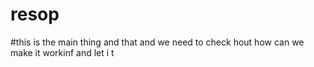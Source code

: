 # resop

#this is the main thing and that and we need to check hout how can we make it workinf  and let i t 
